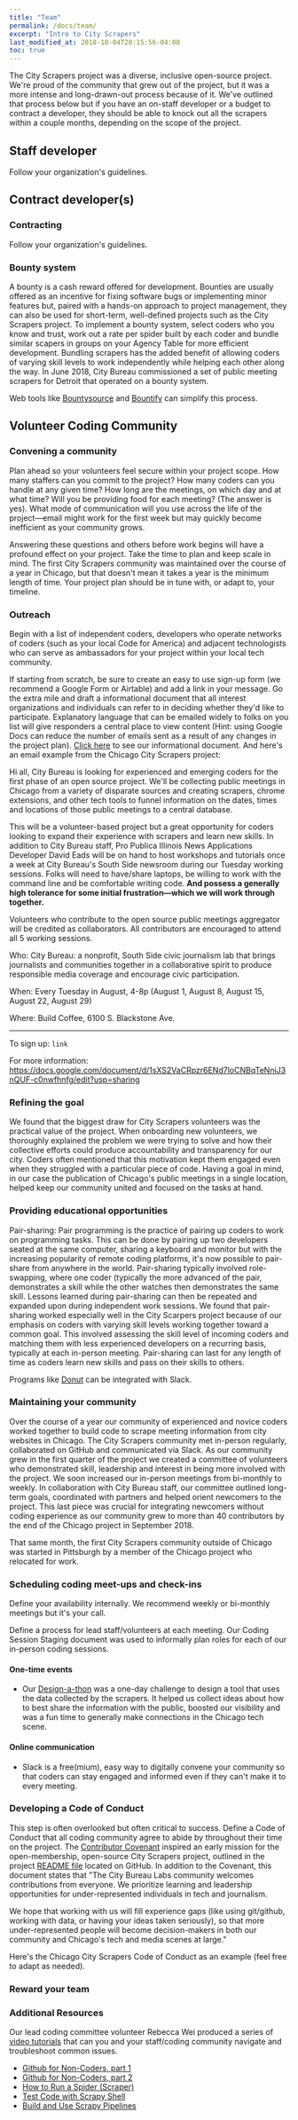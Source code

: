 ```yaml
---
title: "Team"
permalink: /docs/team/
excerpt: "Intro to City Scrapers"
last_modified_at: 2018-10-04T20:15:56-04:00
toc: true
---
```


The City Scrapers project was a diverse, inclusive open-source project. We're proud of the community that grew out of the project, but it was a more intense and long-drawn-out process because of it. We've outlined that process below but if you have an on-staff developer or a budget to contract a developer, they should be able to knock out all the scrapers within a couple months, depending on the scope of the project.

## Staff developer

Follow your organization's guidelines.

## Contract developer(s)

### Contracting

Follow your organization's guidelines.

### Bounty system

A bounty is a cash reward offered for development. Bounties are usually offered as an incentive for fixing software bugs or implementing minor features but, paired with a hands-on approach to project management, they can also be used for short-term, well-defined projects such as the City Scrapers project. To implement a bounty system, select coders who you know and trust, work out a rate per spider built by each coder and bundle similar scapers in groups on your Agency Table for more efficient development. Bundling scrapers has the added benefit of allowing coders of varying skill levels to work independently while helping each other along the way. In June 2018, City Bureau commissioned a set of public meeting scrapers for Detroit that operated on a bounty system.

Web tools like [Bountysource](https://www.bountysource.com/) and [Bountify](https://bountify.co/) can simplify this process.

## Volunteer Coding Community

### Convening a community

Plan ahead so your volunteers feel secure within your project scope. How many staffers can you commit to the project? How many coders can you handle at any given time? How long are the meetings, on which day and at what time? Will you be providing food for each meeting? (The answer is yes). What mode of communication will you use across the life of the project—email might work for the first week but may quickly become inefficient as your community grows.

Answering these questions and others before work begins will have a profound effect on your project. Take the time to plan and keep scale in mind. The first City Scrapers community was maintained over the course of a year in Chicago, but that doesn't mean it takes a year is the minimum length of time. Your project plan should be in tune with, or adapt to, your timeline.

### Outreach

Begin with a list of independent coders, developers who operate networks of coders (such as your local Code for America) and adjacent technologists who can serve as ambassadors for your project within your local tech community.

If starting from scratch, be sure to create an easy to use sign-up form (we recommend a Google Form or Airtable) and add a link in your message. Go the extra mile and draft a informational document that all interest organizations and individuals can refer to in deciding whether they'd like to participate. Explanatory language that can be emailed widely to folks on you list will give responders a central place to view content (Hint: using Google Docs can reduce the number of emails sent as a result of any changes in the project plan). [Click here](https://docs.google.com/document/d/1sXS2VaCRpzr6ENd7loCNBqTeNniJ3nQUF-c0nwfhnfg/edit) to see our informational document. And here's an email example from the Chicago City Scrapers project:

>
   Hi all,
   City Bureau is looking for experienced and emerging coders for the first phase of an open source project. We'll be collecting public meetings in Chicago from a variety of disparate sources and creating scrapers, chrome extensions, and other tech tools to funnel information on the dates, times and locations of those public meetings to a central database.
> 
   This will be a volunteer-based project but a great opportunity for coders looking to expand their experience with scrapers and learn new skills. In addition to City Bureau staff, Pro Publica Illinois News Applications Developer David Eads will be on hand to host workshops and tutorials once a week at City Bureau's South Side newsroom during our Tuesday working sessions. Folks will need to have/share laptops, be willing to work with the command line and be comfortable writing code. **And possess a generally high tolerance for some initial frustration—which we will work through together.**
>
   Volunteers who contribute to the open source public meetings aggregator will be credited as collaborators. All contributors are encouraged to attend all 5 working sessions.
>
   Who: 
   City Bureau: a nonprofit, South Side civic journalism lab that brings journalists and communities together in a collaborative spirit to produce responsible media coverage and encourage civic participation.
>
   When:
   Every Tuesday in August, 4-8p (August 1, August 8, August 15, August  22, August  29)
>
   Where:
   Build Coffee, 6100 S. Blackstone Ave.
>
   --------------------------------------------------
>
   To sign up: `link`
>
   For more information: https://docs.google.com/document/d/1sXS2VaCRpzr6ENd7loCNBqTeNniJ3nQUF-c0nwfhnfg/edit?usp=sharing


### Refining the goal

We found that the biggest draw for City Scrapers volunteers was the practical value of the project. When onboarding new volunteers, we thoroughly explained the problem we were trying to solve and how their collective efforts could produce accountability and transparency for our city. Coders often mentioned that this motivation kept them engaged even when they struggled with a particular piece of code. Having a goal in mind, in our case the publication of Chicago's public meetings in a single location, helped keep our community united and focused on the tasks at hand.  

### Providing educational opportunities

Pair-sharing: Pair programming is the practice of pairing up coders to work on programming tasks. This can be done by pairing up two developers seated at the same computer, sharing a keyboard and monitor but with the increasing popularity of remote coding platforms, it's now possible to pair-share from anywhere in the world. Pair-sharing typically involved role-swapping, where one coder (typically the more advanced of the pair, demonstrates a skill while the other watches then demonstrates the same skill. Lessons learned during pair-sharing can then be repeated and expanded upon during independent work sessions.  We found that pair-sharing worked especially well in the City Scarpers project because of our emphasis on coders with varying skill levels working together toward a common goal. This involved assessing the skill level of incoming coders and matching them with less experienced developers on a recurring basis, typically at each in-person meeting. Pair-sharing can last for any length of time as coders learn new skills and pass on their skills to others.

Programs like [Donut](https://www.donut.com/?ref=slackdirectory) can be integrated with Slack.

### Maintaining your community

Over the course of a year our community of experienced and novice coders worked together to build code to scrape meeting information from city websites in Chicago. The City Scrapers community met in-person regularly, collaborated on GitHub and communicated via Slack. As our community grew in the first quarter of the project we created a committee of volunteers who demonstrated skill, leadership and interest in being more involved with the project. We soon increased our in-person meetings from bi-monthly to weekly. In collaboration with City Bureau staff, our committee outlined long-term goals, coordinated with partners and helped orient newcomers to the project. This last piece was crucial for integrating newcomers without coding experience as our community grew to more than 40 contributors by the end of the Chicago project in September 2018.

That same month, the first City Scrapers community outside of Chicago was started in Pittsburgh by a member of the Chicago project who relocated for work.

### Scheduling coding meet-ups and check-ins

Define your availability internally. We recommend weekly or bi-monthly meetings but it's your call.

Define a process for lead staff/volunteers at each meeting. Our Coding Session Staging document was used to informally plan roles for each of our in-person coding sessions.

#### One-time events

- Our [Design-a-thon](https://www.citybureau.org/design-day/) was a one-day challenge to design a tool that uses the data collected by the scrapers. It helped us collect ideas about how to best share the information with the public, boosted our visibility and was a fun time to generally make connections in the Chicago tech scene.

#### Online communication

- Slack is a free(mium), easy way to digitally convene your community so that coders can stay engaged and informed even if they can't make it to every meeting.

### Developing a Code of Conduct

This step is often overlooked but often critical to success. Define a Code of Conduct that all coding community agree to abide by throughout their time on the project. The [Contributor Covenant](https://www.contributor-covenant.org/) inspired an early mission for the open-membership, open-source City Scrapers project, outlined in the project [README file](https://github.com/City-Bureau/city-scrapers/blob/master/README.md) located on GitHub. In addition to the Covenant, this document states that "The City Bureau Labs community welcomes contributions from everyone. We prioritize learning and leadership opportunities for under-represented individuals in tech and journalism.

We hope that working with us will fill experience gaps (like using git/github, working with data, or having your ideas taken seriously), so that more under-represented people will become decision-makers in both our community and Chicago's tech and media scenes at large."

Here's the Chicago City Scrapers Code of Conduct as an example (feel free to adapt as needed).

### Reward your team

### Additional Resources

Our lead coding committee volunteer Rebecca Wei produced a series of [video tutorials](https://www.citybureau.org/city-scrapers-tutorials) that can you and your staff/coding community navigate and troubleshoot common issues.

- [Github for Non-Coders, part 1](https://www.youtube.com/watch?list=PLyCZ96_3y5LXfPVZkHjhHRuIWhcjvCyQA&v=m_MjzgvVZ28)
- [Github for Non-Coders, part 2](https://www.youtube.com/watch?v=T4Pe_SK5knc&list=PLyCZ96_3y5LXfPVZkHjhHRuIWhcjvCyQA&index=5)
- [How to Run a Spider (Scraper)](https://www.youtube.com/watch?v=UgroG8CARWc)
- [Test Code with Scrapy Shell](https://www.youtube.com/watch?list=PLyCZ96_3y5LXfPVZkHjhHRuIWhcjvCyQA&v=7PJ02VtjKhs)
- [Build and Use Scrapy Pipelines](https://www.youtube.com/watch?list=PLyCZ96_3y5LXfPVZkHjhHRuIWhcjvCyQA&v=MtU4xuI8v4c)
